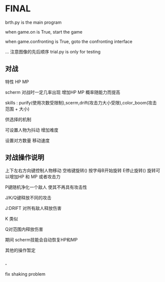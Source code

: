 # FINAL

brth.py is the main program 

when game.on is True, start the game 

when game.confronting is True, goto the confronting interface 

...
注意图像的先后顺序 
trial.py is only for testing 

## 对战

特性 HP MP 

scherm 对战时一定几率出现 增加HP MP 概率随能力而提高

skills : purify(使用次数受限制),scerm,drift(攻击力大小受限),color_boom(攻击范围 + 大小)

供选择的机制 

可设置人物为抖动 增加难度 

设置对方数量 移动速度 

## 对战操作说明

上下左右方向键控制人物移动 空格键旋转() 按字母B开始旋转 E停止旋转()  旋转可以增加HP 和 MP 或者攻击力

P键随机净化一个敌人 使其不再具有攻击性 

J/K/Q键释放不同的攻击  

J:DRIFT 对所有敌人释放伤害

K 类似

Q对范围内释放伤害 

期间 scherm技能会自动恢复HP和MP

其他的操作暂定

### .

fix shaking problem 

